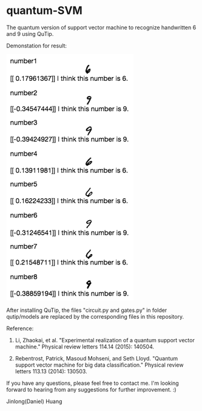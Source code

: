 # quantum-SVM
The quantum version of support vector machine to recognize handwritten 6 and 9 using QuTip.

Demonstation for result:

![Alt text](./demo.png?raw=true "Title")

After installing QuTip, the files "circuit.py and gates.py" in folder qutip/models are replaced by the corresponding files in this repository.

Reference:
1) Li, Zhaokai, et al. "Experimental realization of a quantum support vector machine." Physical review letters 114.14 (2015): 140504.

2) Rebentrost, Patrick, Masoud Mohseni, and Seth Lloyd. "Quantum support vector machine for big data classification." Physical review letters 113.13 (2014): 130503.

If you have any questions, please feel free to contact me. I'm looking forward to hearing from any suggestions for further improvement. :) 

Jinlong(Daniel) Huang
